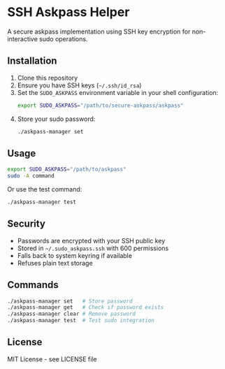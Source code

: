 # SSH Askpass Helper

A secure askpass implementation using SSH key encryption for non-interactive sudo operations.

## Installation

1. Clone this repository
2. Ensure you have SSH keys (`~/.ssh/id_rsa`)
3. Set the `SUDO_ASKPASS` environment variable in your shell configuration:
   ```bash
   export SUDO_ASKPASS="/path/to/secure-askpass/askpass"
   ```
4. Store your sudo password:
   ```bash
   ./askpass-manager set
   ```

## Usage

```bash
export SUDO_ASKPASS="/path/to/askpass"
sudo -A command
```

Or use the test command:
```bash
./askpass-manager test
```

## Security

- Passwords are encrypted with your SSH public key
- Stored in `~/.sudo_askpass.ssh` with 600 permissions
- Falls back to system keyring if available
- Refuses plain text storage

## Commands

```bash
./askpass-manager set   # Store password
./askpass-manager get   # Check if password exists
./askpass-manager clear # Remove password
./askpass-manager test  # Test sudo integration
```

## License

MIT License - see LICENSE file